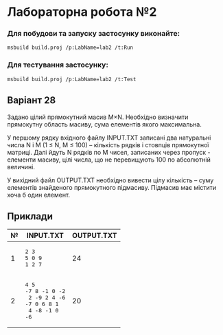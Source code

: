 # Лабораторна робота №2
### Для побудови та запуску застосунку виконайте:
```
msbuild build.proj /p:LabName=lab2 /t:Run

```
### Для тестування застосунку:
```
msbuild build.proj /p:LabName=lab2 /t:Test

```
## Варіант 28

Задано цілий прямокутний масив M×N. Необхідно визначити прямокутну область масиву, сума елементів якого максимальна.

У першому рядку вхідного файлу INPUT.TXT записані два натуральні числа N і M (1 ≤ N, M ≤ 100) – кількість рядків і стовпців прямокутної матриці. Далі йдуть N рядків по M чисел, записаних через пропуск - елементи масиву, цілі числа, що не перевищують 100 по абсолютній величині.

У вихідний файл OUTPUT.TXT необхідно вивести цілу кількість – суму елементів знайденого прямокутного підмасиву. Підмасив має містити хоча б один елемент.



## Приклади

| №  | INPUT.TXT        | OUTPUT.TXT         |
|----|------------------|------------------- |
| 1  | <pre>2 3<br>5 0 9<br>1 2 7</pre> | 24 |
| 2  | <pre>4 5<br>-7  8 -1  0 -2<br> 2 -9  2  4 -6<br>-7  0  6  8  1<br> 4 -8 -1  0 -6</pre> | 20| 
